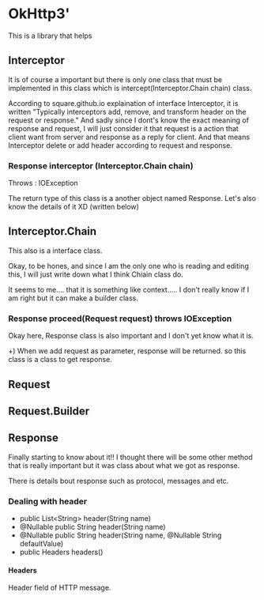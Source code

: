 # OkHttp3'

This is a library that helps 

## Interceptor

It is of course a important but there is only one class that must be implemented in this class which is intercept(Interceptor.Chain chain) class.

According to square.github.io explaination of interface Interceptor, it is written "Typically interceptors add, remove, and transform header on the request or response." And sadly since I dont's know the exact meaning of response and request, I will just consider it that request is a action that client want from server and response as a reply for client. And that means Interceptor delete or add header according to request and response.

### Response interceptor (Interceptor.Chain chain) 

Throws : IOException

The return type of this class is a another object named Response. Let's also know the details of it XD (written below)

## Interceptor.Chain

This also is a interface class.	

Okay, to be hones, and since I am the only one who is reading and editing this, I will just write down what I think Chiain class do.

It seems to me.... that it is something like context..... I don't really know if I am right but it can make a builder class.

### Response proceed(Request request) throws IOException

Okay here, Response class is also important and I don't yet know what it is.

+) When we add request as parameter, response will be returned. so this class is a  class to get response.

## Request

## Request.Builder

## Response

Finally starting to know about it!! I thought there will be some other method that is really important but it was class about what we got as response. 

There is details bout response such as protocol, messages and etc.

### Dealing with header

+ public List\<String> header(String name)
+ @Nullable
  public String header(String name)
+ @Nullable
  public String header(String name, @Nullable String defaultValue)
+ public Headers headers()

#### Headers

Header field of HTTP message.

